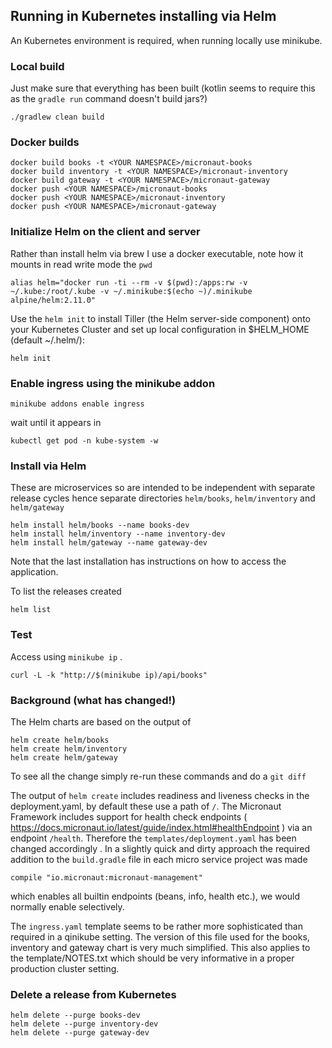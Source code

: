 ## Running in Kubernetes installing via Helm

An Kubernetes environment is required, when running locally use minikube.

### Local build

Just make sure that everything has been built (kotlin seems to require this as the `gradle run` command doesn't build jars?)
 
    ./gradlew clean build

### Docker builds

    docker build books -t <YOUR NAMESPACE>/micronaut-books
    docker build inventory -t <YOUR NAMESPACE>/micronaut-inventory
    docker build gateway -t <YOUR NAMESPACE>/micronaut-gateway
    docker push <YOUR NAMESPACE>/micronaut-books
    docker push <YOUR NAMESPACE>/micronaut-inventory
    docker push <YOUR NAMESPACE>/micronaut-gateway

### Initialize Helm on the client and server

Rather than install helm via brew I use a docker executable, note how it mounts in read write mode the `pwd`

    alias helm="docker run -ti --rm -v $(pwd):/apps:rw -v ~/.kube:/root/.kube -v ~/.minikube:$(echo ~)/.minikube alpine/helm:2.11.0"

Use the `helm init` to install Tiller (the Helm server-side component) onto your Kubernetes Cluster and set up local configuration in $HELM_HOME (default ~/.helm/):

    helm init

### Enable ingress using the minikube addon

    minikube addons enable ingress

wait until it appears in 

    kubectl get pod -n kube-system -w

### Install via Helm

These are microservices so are intended to be independent with separate release cycles hence separate directories `helm/books`, `helm/inventory` and `helm/gateway`

    helm install helm/books --name books-dev
    helm install helm/inventory --name inventory-dev
    helm install helm/gateway --name gateway-dev

Note that the last installation has instructions on how to access the application. 

To list the releases created 

    helm list
 
### Test

Access using `minikube ip` .
    
    curl -L -k "http://$(minikube ip)/api/books"

### Background (what has changed!)

The Helm charts are based on the output of 

    helm create helm/books
    helm create helm/inventory
    helm create helm/gateway

To see all the change simply re-run these commands and do a `git diff`

The output of `helm create` includes readiness and liveness checks in the deployment.yaml, by default these use a path of `/`. The Micronaut Framework includes support for health check endpoints ( https://docs.micronaut.io/latest/guide/index.html#healthEndpoint ) via an endpoint `/health`. Therefore the `templates/deployment.yaml` has been changed accordingly . In a slightly quick and dirty approach the required addition to the `build.gradle` file in each micro service project was made

    compile "io.micronaut:micronaut-management"

which enables all builtin endpoints (beans, info, health etc.), we would normally enable selectively.

The `ingress.yaml` template seems to be rather more sophisticated than required in a qinikube setting. The version of this file used for the books, inventory and gateway chart is very much simplified. This also applies to the template/NOTES.txt which should be very informative in a proper production cluster setting.

### Delete a release from Kubernetes

    helm delete --purge books-dev
    helm delete --purge inventory-dev
    helm delete --purge gateway-dev 


